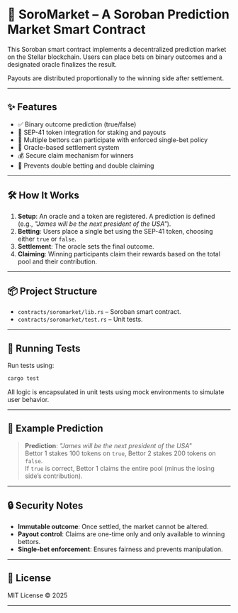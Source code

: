 # 🧠 SoroMarket – A Soroban Prediction Market Smart Contract

This Soroban smart contract implements a decentralized prediction market on the Stellar blockchain. Users can place bets on binary outcomes and a designated oracle finalizes the result.

Payouts are distributed proportionally to the winning side after settlement.

---

## ✨ Features

- ✅ Binary outcome prediction (true/false)
- 🧪 SEP-41 token integration for staking and payouts
- 👥 Multiple bettors can participate with enforced single-bet policy
- 🧠 Oracle-based settlement system
- 💰 Secure claim mechanism for winners
- 🔐 Prevents double betting and double claiming

---

## 🛠 How It Works

1. **Setup**: An oracle and a token are registered. A prediction is defined (e.g., *"James will be the next president of the USA"*).
2. **Betting**: Users place a single bet using the SEP-41 token, choosing either `true` or `false`.
3. **Settlement**: The oracle sets the final outcome.
4. **Claiming**: Winning participants claim their rewards based on the total pool and their contribution.

---

## 📦 Project Structure

- `contracts/soromarket/lib.rs` – Soroban smart contract.
- `contracts/soromarket/test.rs` – Unit tests.

---

## 🧪 Running Tests

Run tests using:

```bash
cargo test
```

All logic is encapsulated in unit tests using mock environments to simulate user behavior.

---

## 🧾 Example Prediction

> **Prediction**: *"James will be the next president of the USA"*  
> Bettor 1 stakes 100 tokens on `true`, Bettor 2 stakes 200 tokens on `false`.  
> If `true` is correct, Bettor 1 claims the entire pool (minus the losing side’s contribution).

---

## 🔒 Security Notes

- **Immutable outcome**: Once settled, the market cannot be altered.
- **Payout control**: Claims are one-time only and only available to winning bettors.
- **Single-bet enforcement**: Ensures fairness and prevents manipulation.

---

## 📄 License

MIT License © 2025

---